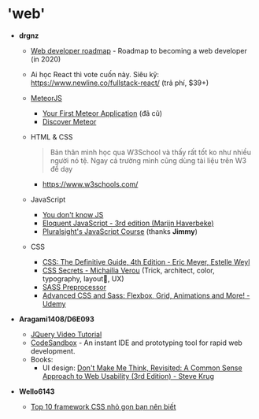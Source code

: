 # 'web'

- **drgnz**
    - [Web developer roadmap](https://github.com/kamranahmedse/developer-roadmap) - Roadmap to becoming a web developer (in 2020)
    - Ai học React thì vote cuốn này. Siêu kỹ: https://www.newline.co/fullstack-react/ (trả phí, $39+)

    - [MeteorJS](https://www.meteor.com/)
        - [Your First Meteor Application](http://art.yale.edu/file_columns/0000/8802/book.pdf) (đã cũ)
        - [Discover Meteor](https://book.discovermeteor.com)

    - HTML & CSS
        > Bản thân mình học qua W3School và thấy rất tốt ko như nhiều người nó tệ. Ngay cả trường mình cũng dùng tài liệu trên W3 để dạy
        - https://www.w3schools.com/

    - JavaScript
        - [You don't know JS](https://github.com/getify/You-Dont-Know-JS)
        - [Eloquent JavaScript - 3rd edition (Marijn Haverbeke)](https://eloquentjavascript.net/)
        - [Pluralsight's JavaScript Course](https://www.pluralsight.com/courses/advanced-javascript) (thanks **Jimmy**)

    - CSS
        - [CSS: The Definitive Guide, 4th Edition - Eric Meyer, Estelle Weyl](http://shop.oreilly.com/product/0636920012726.do)
        - [CSS Secrets - Michailia Verou](http://shop.oreilly.com/product/0636920031123.do) (Trick, architect, color, typography, layout, UX)
        - [SASS Preprocessor](https://sass-lang.com/documentation)
        - [Advanced CSS and Sass: Flexbox, Grid, Animations and More! - Udemy](https://www.udemy.com/course/advanced-css-and-sass/)

- **Aragami1408/D6E093**
    - [JQuery Video Tutorial](https://www.youtube.com/playlist?list=PL3877C5434C042349)
    - [CodeSandbox](https://codesandbox.io/) - An instant IDE and prototyping tool for rapid web development.
    - Books:
        - UI design: [Don't Make Me Think, Revisited: A Common Sense Approach to Web Usability (3rd Edition) - Steve Krug](https://www.amazon.com/Dont-Make-Think-Revisited-Usability/dp/0321965515/)

- **Wello6143**
    - [Top 10 framework CSS nhỏ gọn bạn nên biết](https://techtalk.vn/top-10-framework-css-nho-gon-ban-nen-biet.html)